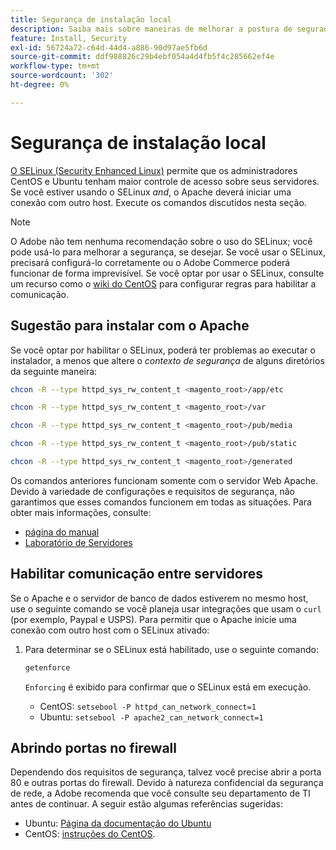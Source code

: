 ```yaml
---
title: Segurança de instalação local
description: Saiba mais sobre maneiras de melhorar a postura de segurança da instalação local do Adobe Commerce.
feature: Install, Security
exl-id: 56724a72-c64d-44d4-a886-90d97ae5fb6d
source-git-commit: ddf988826c29b4ebf054a4d4fb5f4c285662ef4e
workflow-type: tm+mt
source-wordcount: '302'
ht-degree: 0%

---
```


# Segurança de instalação local

[O SELinux (Security Enhanced Linux)](https://selinuxproject.org/page/Main_Page) permite que os administradores CentOS e Ubuntu tenham maior controle de acesso sobre seus servidores. Se você estiver usando o SELinux *and*, o Apache deverá iniciar uma conexão com outro host. Execute os comandos discutidos nesta seção.

>[!NOTE]
>
>O Adobe não tem nenhuma recomendação sobre o uso do SELinux; você pode usá-lo para melhorar a segurança, se desejar. Se você usar o SELinux, precisará configurá-lo corretamente ou o Adobe Commerce poderá funcionar de forma imprevisível. Se você optar por usar o SELinux, consulte um recurso como o [wiki do CentOS](https://wiki.centos.org/HowTos/SELinux) para configurar regras para habilitar a comunicação.

## Sugestão para instalar com o Apache

Se você optar por habilitar o SELinux, poderá ter problemas ao executar o instalador, a menos que altere o *contexto de segurança* de alguns diretórios da seguinte maneira:

```bash
chcon -R --type httpd_sys_rw_content_t <magento_root>/app/etc
```

```bash
chcon -R --type httpd_sys_rw_content_t <magento_root>/var
```

```bash
chcon -R --type httpd_sys_rw_content_t <magento_root>/pub/media
```

```bash
chcon -R --type httpd_sys_rw_content_t <magento_root>/pub/static
```

```bash
chcon -R --type httpd_sys_rw_content_t <magento_root>/generated
```

Os comandos anteriores funcionam somente com o servidor Web Apache. Devido à variedade de configurações e requisitos de segurança, não garantimos que esses comandos funcionem em todas as situações. Para obter mais informações, consulte:

* [página do manual](https://linux.die.net/man/8/httpd_selinux)
* [Laboratório de Servidores](https://www.serverlab.ca/tutorials/linux/web-servers-linux/configuring-selinux-policies-for-apache-web-servers/)

## Habilitar comunicação entre servidores

Se o Apache e o servidor de banco de dados estiverem no mesmo host, use o seguinte comando se você planeja usar integrações que usam o `curl` (por exemplo, Paypal e USPS).
Para permitir que o Apache inicie uma conexão com outro host com o SELinux ativado:

1. Para determinar se o SELinux está habilitado, use o seguinte comando:

   ```bash
   getenforce
   ```

   `Enforcing` é exibido para confirmar que o SELinux está em execução.

   * CentOS: `setsebool -P httpd_can_network_connect=1`
   * Ubuntu: `setsebool -P apache2_can_network_connect=1`

## Abrindo portas no firewall

Dependendo dos requisitos de segurança, talvez você precise abrir a porta 80 e outras portas do firewall. Devido à natureza confidencial da segurança de rede, a Adobe recomenda que você consulte seu departamento de TI antes de continuar. A seguir estão algumas referências sugeridas:

* Ubuntu: [Página da documentação do Ubuntu](https://help.ubuntu.com/community/IptablesHowTo)
* CentOS: [instruções do CentOS](https://wiki.centos.org/HowTos%282f%29Network%282f%29IPTables.html).
